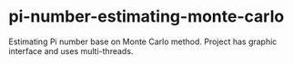 # pi-number-estimating-monte-carlo
Estimating Pi number base on Monte Carlo method.
Project has graphic interface and uses multi-threads.
